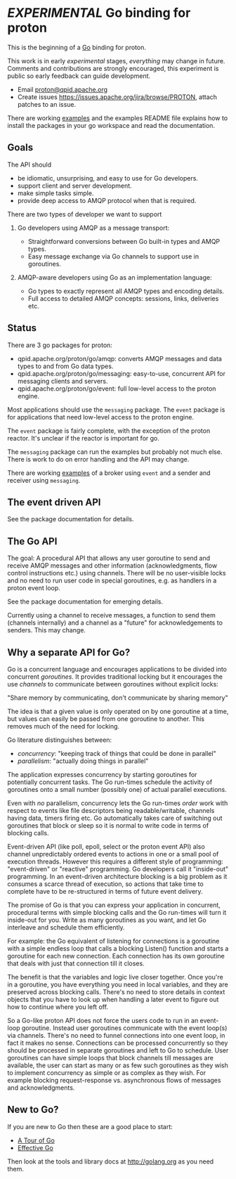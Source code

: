 # *EXPERIMENTAL* Go binding for proton

This is the beginning of a [Go](http://golang.org) binding for proton.

This work is in early *experimental* stages, *everything* may change in future.
Comments and contributions are strongly encouraged, this experiment is public so
early feedback can guide development.

- Email <proton@qpid.apache.org>
- Create issues <https://issues.apache.org/jira/browse/PROTON>, attach patches to an issue.

There are working [examples](../../../examples/go/README.md) and the examples README file
explains how to install the packages in your go workspace and read the documentation.

## Goals

The API should

- be idiomatic, unsurprising, and easy to use for Go developers.
- support client and server development.
- make simple tasks simple.
- provide deep access to AMQP protocol when that is required.

There are two types of developer we want to support

1. Go developers using AMQP as a message transport:
   - Straightforward conversions between Go built-in types and AMQP types.
   - Easy message exchange via Go channels to support use in goroutines.

2. AMQP-aware developers using Go as an implementation language:
   - Go types to exactly represent all AMQP types and encoding details.
   - Full access to detailed AMQP concepts: sessions, links, deliveries etc.

## Status

There are 3 go packages for proton:

- qpid.apache.org/proton/go/amqp: converts AMQP messages and data types to and from Go data types.
- qpid.apache.org/proton/go/messaging: easy-to-use, concurrent API for messaging clients and servers.
- qpid.apache.org/proton/go/event: full low-level access to the proton engine.

Most applications should use the `messaging` package. The `event` package is for
applications that need low-level access to the proton engine.

The `event` package is fairly complete, with the exception of the proton
reactor. It's unclear if the reactor is important for go.

The `messaging` package can run the examples but probably not much else. There
is work to do on error handling and the API may change.

There are working [examples](../../../examples/go/README.md) of a broker using `event` and
a sender and receiver using `messaging`.

## The event driven API

See the package documentation for details.

## The Go API

The goal: A procedural API that allows any user goroutine to send and receive
AMQP messages and other information (acknowledgments, flow control instructions
etc.) using channels. There will be no user-visible locks and no need to run
user code in special goroutines, e.g. as handlers in a proton event loop.

See the package documentation for emerging details.

Currently using a channel to receive messages, a function to send them (channels
internally) and a channel as a "future" for acknowledgements to senders. This
may change.

## Why a separate API for Go?

Go is a concurrent language and encourages applications to be divided into
concurrent *goroutines*. It provides traditional locking but it encourages the
use *channels* to communicate between goroutines without explicit locks:

  "Share memory by communicating, don't communicate by sharing memory"

The idea is that a given value is only operated on by one goroutine at a time,
but values can easily be passed from one goroutine to another. This removes much
of the need for locking.

Go literature distinguishes between:

- *concurrency*: "keeping track of things that could be done in parallel"
- *parallelism*: "actually doing things in parallel"

The application expresses concurrency by starting goroutines for potentially
concurrent tasks. The Go run-times schedule the activity of goroutines onto a
small number (possibly one) of actual parallel executions.

Even with *no* parallelism, concurrency lets the Go run-times *order* work with
respect to events like file descriptors being readable/writable, channels having
data, timers firing etc. Go automatically takes care of switching out goroutines
that block or sleep so it is normal to write code in terms of blocking calls.

Event-driven API (like poll, epoll, select or the proton event API) also
channel unpredictably ordered events to actions in one or a small pool of
execution threads. However this requires a different style of programming:
"event-driven" or "reactive" programming. Go developers call it "inside-out"
programming. In an event-driven architecture blocking is a big problem as it
consumes a scarce thread of execution, so actions that take time to complete
have to be re-structured in terms of future event delivery.

The promise of Go is that you can express your application in concurrent,
procedural terms with simple blocking calls and the Go run-times will turn it
inside-out for you. Write as many goroutines as you want, and let Go interleave
and schedule them efficiently.

For example: the Go equivalent of listening for connections is a goroutine with
a simple endless loop that calls a blocking Listen() function and starts a
goroutine for each new connection. Each connection has its own goroutine that
deals with just that connection till it closes.

The benefit is that the variables and logic live closer together. Once you're in
a goroutine, you have everything you need in local variables, and they are
preserved across blocking calls. There's no need to store details in context
objects that you have to look up when handling a later event to figure out how
to continue where you left off.

So a Go-like proton API does not force the users code to run in an event-loop
goroutine. Instead user goroutines communicate with the event loop(s) via
channels.  There's no need to funnel connections into one event loop, in fact it
makes no sense.  Connections can be processed concurrently so they should be
processed in separate goroutines and left to Go to schedule. User goroutines can
have simple loops that block channels till messages are available, the user can
start as many or as few such goroutines as they wish to implement concurrency as
simple or as complex as they wish. For example blocking request-response
vs. asynchronous flows of messages and acknowledgments.

## New to Go?

If you are new to Go then these are a good place to start:

- [A Tour of Go](http://tour.golang.org)
- [Effective Go](http://golang.org/doc/effective_go.html)

Then look at the tools and library docs at <http://golang.org> as you need them.
